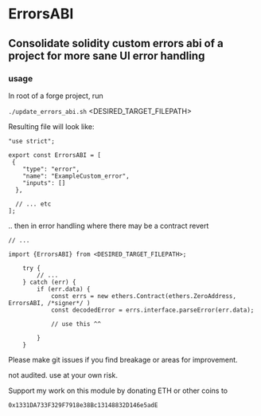 # ErrorsABI

## Consolidate solidity custom errors abi of a project for more sane UI error handling

### usage

In root of a forge project, run

`./update_errors_abi.sh` <DESIRED_TARGET_FILEPATH>

Resulting file will look like:

```
"use strict";

export const ErrorsABI = [
 { 
    "type": "error",
    "name": "ExampleCustom_error",
    "inputs": []
  },

  // ... etc
];
```

.. then in error handling where there may be a contract revert

```
// ...

import {ErrorsABI} from <DESIRED_TARGET_FILEPATH>;

    try {
        // ...
    } catch (err) {
        if (err.data) {
            const errs = new ethers.Contract(ethers.ZeroAddress, ErrorsABI, /*signer*/ ) 
            const decodedError = errs.interface.parseError(err.data);

            // use this ^^

        }
    }
```


Please make git issues if you find breakage or areas for improvement.


not audited. use at your own risk.

Support my work on this module by donating ETH or other coins to

`0x1331DA733F329F7918e38Bc13148832D146e5adE`
